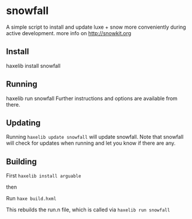 # snowfall
A simple script to install and update luxe + snow more conveniently during active development. more info on http://snowkit.org

## Install

haxelib install snowfall

## Running

haxelib run snowfall
Further instructions and options are available from there.

## Updating

Running `haxelib update snowfall` will update snowfall.
Note that snowfall will check for updates when running and let you know if there are any.

## Building

First `haxelib install arguable`

then

Run `haxe build.hxml`

This rebuilds the run.n file, which is called via `haxelib run snowfall`
